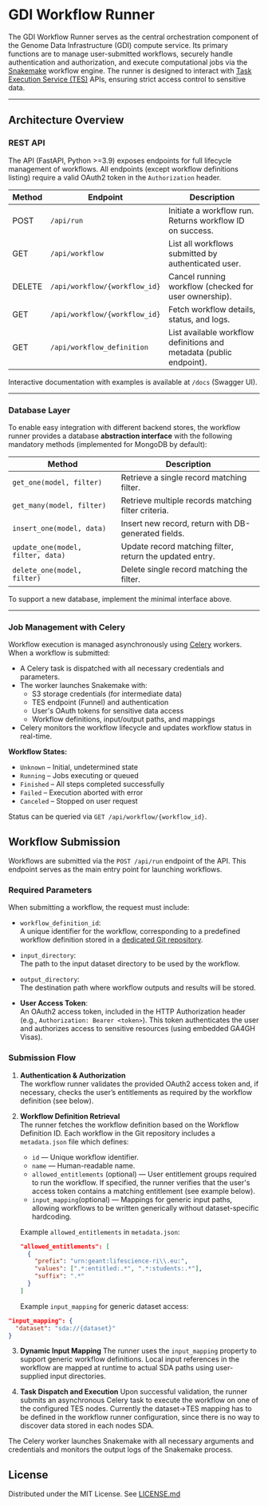 # GDI Workflow Runner

The GDI Workflow Runner serves as the central orchestration component of the Genome Data Infrastructure (GDI) compute service. Its primary functions are to manage user-submitted workflows, securely handle authentication and authorization, and execute computational jobs via the [Snakemake](https://snakemake.readthedocs.io/) workflow engine. The runner is designed to interact with [Task Execution Service (TES)](https://github.com/ga4gh/task-execution-schemas) APIs, ensuring strict access control to sensitive data.

---

## Architecture Overview

### REST API

The API (FastAPI, Python >=3.9) exposes endpoints for full lifecycle management of workflows. All endpoints (except workflow definitions listing) require a valid OAuth2 token in the `Authorization` header.

| Method | Endpoint                           | Description                                                        |
|--------|------------------------------------|--------------------------------------------------------------------|
| POST   | `/api/run`                         | Initiate a workflow run. Returns workflow ID on success.           |
| GET    | `/api/workflow`                    | List all workflows submitted by authenticated user.                |
| DELETE | `/api/workflow/{workflow_id}`      | Cancel running workflow (checked for user ownership).              |
| GET    | `/api/workflow/{workflow_id}`      | Fetch workflow details, status, and logs.                          |
| GET    | `/api/workflow_definition`         | List available workflow definitions and metadata (public endpoint).|

Interactive documentation with examples is available at `/docs` (Swagger UI).

---

### Database Layer

To enable easy integration with different backend stores, the workflow runner provides a database **abstraction interface** with the following mandatory methods (implemented for MongoDB by default):

| Method                     | Description                                                       |
|----------------------------|-------------------------------------------------------------------|
| `get_one(model, filter)`   | Retrieve a single record matching filter.                         |
| `get_many(model, filter)`  | Retrieve multiple records matching filter criteria.                |
| `insert_one(model, data)`  | Insert new record, return with DB-generated fields.               |
| `update_one(model, filter, data)` | Update record matching filter, return the updated entry.   |
| `delete_one(model, filter)`| Delete single record matching the filter.                         |

To support a new database, implement the minimal interface above.

---


### Job Management with Celery

Workflow execution is managed asynchronously using [Celery](https://docs.celeryq.dev/) workers. When a workflow is submitted:

- A Celery task is dispatched with all necessary credentials and parameters.
- The worker launches Snakemake with:
  - S3 storage credentials (for intermediate data)
  - TES endpoint (Funnel) and authentication
  - User's OAuth tokens for sensitive data access
  - Workflow definitions, input/output paths, and mappings
- Celery monitors the workflow lifecycle and updates workflow status in real-time.

**Workflow States:**

- `Unknown`   – Initial, undetermined state
- `Running`   – Jobs executing or queued
- `Finished`  – All steps completed successfully
- `Failed`    – Execution aborted with error
- `Canceled`  – Stopped on user request

Status can be queried via `GET /api/workflow/{workflow_id}`.


## Workflow Submission

Workflows are submitted via the `POST /api/run` endpoint of the API. This endpoint serves as the main entry point for launching workflows.

### Required Parameters

When submitting a workflow, the request must include:

- `workflow_definition_id`:  
  A unique identifier for the workflow, corresponding to a predefined workflow definition stored in a [dedicated Git repository](https://github.com/KrKOo/snakemake-web-workflows).

- `input_directory`:  
  The path to the input dataset directory to be used by the workflow.

- `output_directory`:  
  The destination path where workflow outputs and results will be stored.

- **User Access Token**:  
  An OAuth2 access token, included in the HTTP Authorization header (e.g., `Authorization: Bearer <token>`). This token authenticates the user and authorizes access to sensitive resources (using embedded GA4GH Visas).

### Submission Flow

1. **Authentication & Authorization**  
   The workflow runner validates the provided OAuth2 access token and, if necessary, checks the user’s entitlements as required by the workflow definition (see below).

2. **Workflow Definition Retrieval**  
   The runner fetches the workflow definition based on the Workflow Definition ID. Each workflow in the Git repository includes a `metadata.json` file which defines:
   - `id` — Unique workflow identifier.
   - `name` — Human-readable name.
   - `allowed_entitlements` (optional) — User entitlement groups required to run the workflow. If specified, the runner verifies that the user's access token contains a matching entitlement (see example below).
   - `input_mapping`(optional) — Mappings for generic input paths, allowing workflows to be written generically without dataset-specific hardcoding.

   Example `allowed_entitlements` in `metadata.json`:
   ```json
   "allowed_entitlements": [
     {
       "prefix": "urn:geant:lifescience-ri\\.eu:",
       "values": [".*:entitled:.*", ".*:students:.*"],
       "suffix": ".*"
     }
   ]
   ```

   Example `input_mapping` for generic dataset access:

  ```json
  "input_mapping": {
    "dataset": "sda://{dataset}"
  }
  ```
3. **Dynamic Input Mapping**
The runner uses the `input_mapping` property to support generic workflow definitions. Local input references in the workflow are mapped at runtime to actual SDA paths using user-supplied input directories.


4. **Task Dispatch and Execution**
Upon successful validation, the runner submits an asynchronous Celery task to execute the workflow on one of the configured TES nodes. Currently the dataset->TES mapping has to be defined in the workflow runner configuration, since there is no way to discover data stored in each nodes SDA.

The Celery worker launches Snakemake with all necessary arguments and credentials and monitors the output logs of the Snakemake process. 


## License

Distributed under the MIT License. See [LICENSE.md](LICENSE.md)
